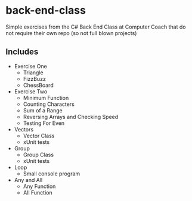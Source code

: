 # back-end-class
Simple exercises from the C# Back End Class at Computer Coach that do not require their own repo (so not full blown projects)



## Includes

- Exercise One 
  - Triangle
  - FizzBuzz
  - ChessBoard
- Exercise Two
  - Minimum Function
  - Counting Characters
  - Sum of a Range
  - Reversing Arrays and Checking Speed
  - Testing For Even
- Vectors
  - Vector Class
  - xUnit tests
- Group
  - Group Class
  - xUnit tests
- Loop
  - Small console program
- Any and All
  - Any Function
  - All Function